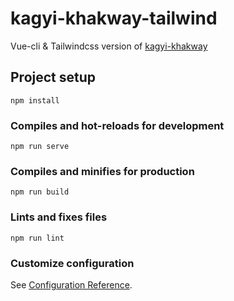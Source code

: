 # kagyi-khakway-tailwind
Vue-cli & Tailwindcss version of  [kagyi-khakway](https://github.com/PaingThu/kagyi-khakway)

## Project setup
```
npm install
```

### Compiles and hot-reloads for development
```
npm run serve
```

### Compiles and minifies for production
```
npm run build
```

### Lints and fixes files
```
npm run lint
```

### Customize configuration
See [Configuration Reference](https://cli.vuejs.org/config/).
